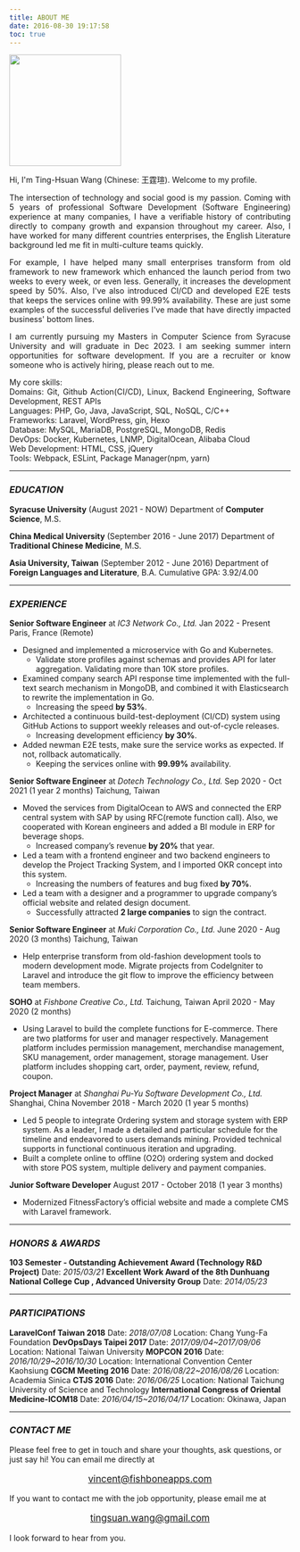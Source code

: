 ```yaml
---
title: ABOUT ME
date: 2016-08-30 19:17:58
toc: true
---
```


<img src="/images/profile.jpeg" width="200">

<p style="text-align: justify;">
Hi, I'm Ting-Hsuan Wang (Chinese: 王霆瑄). Welcome to my profile.
</p>
<p style="text-align: justify;">
The intersection of technology and social good is my passion. Coming with 5 years of professional Software Development (Software Engineering) experience at many companies, I have a verifiable history of contributing directly to company growth and expansion throughout my career. Also, I have worked for many different countries enterprises, the English Literature background led me fit in multi-culture teams quickly.
</p>
<p style="text-align: justify;">
For example, I have helped many small enterprises transform from old framework to new framework which enhanced the launch period from two weeks to every week, or even less. Generally, it increases the development speed by 50%. Also, I've also introduced CI/CD and developed E2E tests that keeps the services online with 99.99% availability. These are just some examples of the successful deliveries I've made that have directly impacted business' bottom lines.
</p>
<p style="text-align: justify;">
I am currently pursuing my Masters in Computer Science from Syracuse University and will graduate in Dec 2023. I am seeking summer intern opportunities for software development. If you are a recruiter or know someone who is actively hiring, please reach out to me.
</p>
<p style="text-align: justify;">
My core skills:<br>
Domains: Git, Github Action(CI/CD), Linux, Backend Engineering, Software Development, REST APIs<br>
Languages: PHP, Go, Java, JavaScript, SQL, NoSQL, C/C++<br>
Frameworks: Laravel, WordPress, gin, Hexo<br>
Database: MySQL, MariaDB, PostgreSQL, MongoDB, Redis<br>
DevOps: Docker, Kubernetes, LNMP, DigitalOcean, Alibaba Cloud<br>
Web Development: HTML, CSS, jQuery<br>
Tools: Webpack, ESLint, Package Manager(npm, yarn)
</p>

***

### _EDUCATION_
**Syracuse University** (August 2021 - NOW)
Department of **Computer Science**, M.S.

**China Medical University** (September 2016 - June 2017)
Department of **Traditional Chinese Medicine**, M.S.

**Asia University, Taiwan** (September 2012 - June 2016)
Department of **Foreign Languages and Literature**, B.A.
Cumulative GPA: 3.92/4.00

***

### _EXPERIENCE_
**Senior Software Engineer** at _IC3 Network Co., Ltd._
Jan 2022 - Present
Paris, France (Remote)
- Designed and implemented a microservice with Go and Kubernetes.
    - Validate store profiles against schemas and provides API for later aggregation. Validating more than 10K store profiles.
- Examined company search API response time implemented with the full-text search mechanism in MongoDB, and combined it with Elasticsearch to rewrite the implementation in Go.
    - Increasing the speed **by 53%**.
- Architected a continuous build-test-deployment (CI/CD) system using GitHub Actions to support weekly releases and out-of-cycle releases.
    - Increasing development efficiency **by 30%**.
- Added newman E2E tests, make sure the service works as expected. If not, rollback automatically.
    - Keeping the services online with **99.99%** availability.

**Senior Software Engineer** at _Dotech Technology Co., Ltd._
Sep 2020 - Oct 2021 (1 year 2 months)
Taichung, Taiwan
- Moved the services from DigitalOcean to AWS and connected the ERP central system with SAP by using RFC(remote function call). Also, we cooperated with Korean engineers and added a BI module in ERP for beverage shops.
    - Increased company’s revenue **by 20%** that year.
- Led a team with a frontend engineer and two backend engineers to develop the Project Tracking System, and I imported OKR concept into this system.
    - Increasing the numbers of features and bug fixed **by 70%**.
- Led a team with a designer and a programmer to upgrade company’s official website and related design document.
    - Successfully attracted **2 large companies** to sign the contract.

**Senior Software Engineer** at _Muki Corporation Co., Ltd._
June 2020 - Aug 2020 (3 months)
Taichung, Taiwan
- Help enterprise transform from old-fashion development tools to modern development mode. Migrate projects from CodeIgniter to Laravel and introduce the git flow to improve the efficiency between team members.

**SOHO** at _Fishbone Creative Co., Ltd._
Taichung, Taiwan
April 2020 - May 2020 (2 months)
- Using Laravel to build the complete functions for E-commerce. There are two platforms for user and manager respectively. Management platform includes permission management, merchandise management, SKU management, order management, storage management. User platform includes shopping cart, order, payment, review, refund, coupon.

**Project Manager** at _Shanghai Pu-Yu Software Development Co., Ltd._
Shanghai, China
November 2018 - March 2020 (1 year 5 months)
- Led 5 people to integrate Ordering system and storage system with ERP system. As a leader, I made a detailed and particular schedule for the timeline and endeavored to users demands mining. Provided technical supports in functional continuous iteration and upgrading.
- Built a complete online to offline (O2O) ordering system and docked with store POS system, multiple delivery and payment companies.

**Junior Software Developer**
August 2017 - October 2018 (1 year 3 months)
- Modernized FitnessFactory’s official website and made a complete CMS with Laravel framework.

***

### _HONORS & AWARDS_
**103 Semester - Outstanding Achievement Award (Technology R&D Project)**
Date: _2015/03/21_
**Excellent Work Award of the 8th Dunhuang National College Cup , Advanced University Group**
Date: _2014/05/23_

***

### _PARTICIPATIONS_
**LaravelConf Taiwan 2018**
Date: _2018/07/08_
Location: Chang Yung-Fa Foundation
**DevOpsDays Taipei 2017**
Date: _2017/09/04~2017/09/06_
Location: National Taiwan University
**MOPCON 2016**
Date: _2016/10/29~2016/10/30_
Location: International Convention Center Kaohsiung
**CGCM Meeting 2016**
Date: _2016/08/22~2016/08/26_
Location: Academia Sinica
**CTJS 2016**
Date: _2016/06/25_
Location: National Taichung University of Science and Technology
**International Congress of Oriental Medicine-ICOM18**
Date: _2016/04/15~2016/04/17_
Location: Okinawa, Japan

***

### _CONTACT ME_

Please feel free to get in touch and share your thoughts, ask questions, or just say hi!
You can email me directly at
<p style="text-align: center; color: purple; font-size: 1.2em;"> <a href="mailto:vincent@fishboneapps.com">vincent@fishboneapps.com</a> </p>
If you want to contact me with the job opportunity, please email me at
<p style="text-align: center; color: purple; font-size: 1.2em;"> <a href="mailto:tingsuan.wang@gmail.com">tingsuan.wang@gmail.com</a> </p>
I look forward to hear from you.